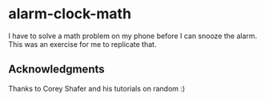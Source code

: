 # alarm-clock-math
I have to solve a math problem on my phone before I can snooze the alarm. 
This was an exercise for me to replicate that. 

## Acknowledgments
Thanks to Corey Shafer and his tutorials on random :) 
